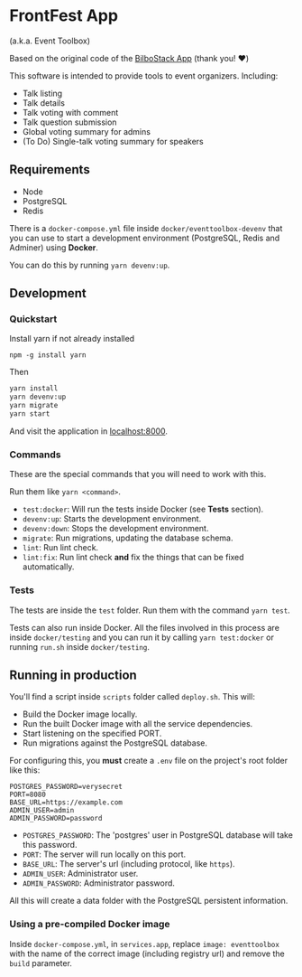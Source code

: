# FrontFest App

(a.k.a. Event Toolbox)

Based on the original code of the [BilboStack App](https://github.com/sirikon/bilbostack-app) (thank you! ❤️)

This software is intended to provide tools to event organizers. Including:

- Talk listing
- Talk details
- Talk voting with comment
- Talk question submission
- Global voting summary for admins
- (To Do) Single-talk voting summary for speakers

## Requirements

- Node
- PostgreSQL
- Redis

There is a `docker-compose.yml` file inside `docker/eventtoolbox-devenv` that you can use to start a development environment (PostgreSQL, Redis and Adminer) using **Docker**.

You can do this by running `yarn devenv:up`.

## Development

### Quickstart

Install yarn if not already installed

```
npm -g install yarn
```

Then

```bash
yarn install
yarn devenv:up
yarn migrate
yarn start
```

And visit the application in [localhost:8000](http://localhost:8000).

### Commands

These are the special commands that you will need to work with this.

Run them like `yarn <command>`.

 - `test:docker`: Will run the tests inside Docker (see **Tests** section).
 - `devenv:up`: Starts the development environment.
 - `devenv:down`: Stops the development environment.
 - `migrate`: Run migrations, updating the database schema.
 - `lint`: Run lint check.
 - `lint:fix`: Run lint check **and** fix the things that can be fixed automatically.

### Tests

The tests are inside the `test` folder. Run them with the command `yarn test`.

Tests can also run inside Docker. All the files involved in this process are inside `docker/testing` and you can run it by calling `yarn test:docker` or running `run.sh` inside `docker/testing`.

## Running in production

You'll find a script inside `scripts` folder called `deploy.sh`. This will:

- Build the Docker image locally.
- Run the built Docker image with all the service dependencies.
- Start listening on the specified PORT.
- Run migrations against the PostgreSQL database.

For configuring this, you **must** create a `.env` file on the project's root folder like this:

```
POSTGRES_PASSWORD=verysecret
PORT=8080
BASE_URL=https://example.com
ADMIN_USER=admin
ADMIN_PASSWORD=password
```

- `POSTGRES_PASSWORD`: The 'postgres' user in PostgreSQL database will take this password.
- `PORT`: The server will run locally on this port.
- `BASE_URL`: The server's url (including protocol, like `https`).
- `ADMIN_USER`: Administrator user.
- `ADMIN_PASSWORD`: Administrator password.

All this will create a data folder with the PostgreSQL persistent information.

### Using a pre-compiled Docker image

Inside `docker-compose.yml`, in `services.app`, replace `image: eventtoolbox` with the name of the correct image (including registry url) and remove the `build` parameter.
